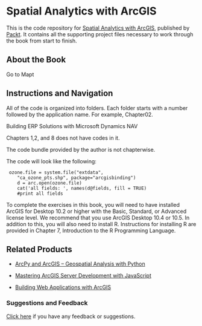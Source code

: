 # Spatial Analytics with ArcGIS
This is the code repository for [Spatial Analytics with ArcGIS](https://www.packtpub.com/application-development/spatial-analytics-arcgis?utm_source=github&utm_medium=repository&utm_campaign=9781787122581), published by [Packt](https://www.packtpub.com/?utm_source=github). It contains all the supporting project files necessary to work through the book from start to finish.
## About the Book
Go to Mapt
## Instructions and Navigation
All of the code is organized into folders. Each folder starts with a number followed by the application name. For example, Chapter02.

Building ERP Solutions with Microsoft Dynamics NAV

Chapters 1,2, and 8 does not have codes in it. 

The code bundle provided by the author is not chapterwise.


The code will look like the following:
```
 ozone.file = system.file("extdata",    
    "ca_ozone_pts.shp", package="arcgisbinding") 
    d = arc.open(ozone.file) 
    cat('all fields: ', names(d@fields, fill = TRUE)         
    #print all fields
```

To complete the exercises in this book, you will need to have installed ArcGIS for Desktop 10.2 or higher with the Basic, Standard, or Advanced license level. We recommend that you use ArcGIS Desktop 10.4 or 10.5. In addition to this, you will also need to install R. Instructions for installing R are provided in Chapter 7, Introduction to the R Programming Language.

## Related Products
* [ArcPy and ArcGIS – Geospatial Analysis with Python](https://www.packtpub.com/application-development/arcpy-and-arcgis-–-geospatial-analysis-python?utm_source=github&utm_medium=repository&utm_campaign=9781783988662)

* [Mastering ArcGIS Server Development with JavaScript](https://www.packtpub.com/application-development/mastering-arcgis-server-development-javascript?utm_source=github&utm_medium=repository&utm_campaign=9781784396459)

* [Building Web Applications with ArcGIS](https://www.packtpub.com/application-development/building-web-applications-arcgis?utm_source=github&utm_medium=repository&utm_campaign=9781783552955)

### Suggestions and Feedback
[Click here](https://docs.google.com/forms/d/e/1FAIpQLSe5qwunkGf6PUvzPirPDtuy1Du5Rlzew23UBp2S-P3wB-GcwQ/viewform) if you have any feedback or suggestions.
